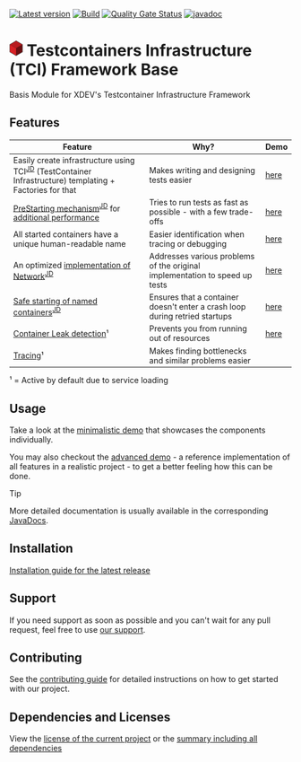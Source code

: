 [![Latest version](https://img.shields.io/maven-central/v/software.xdev/tci-base?logo=apache%20maven)](https://mvnrepository.com/artifact/software.xdev/tci-base)
[![Build](https://img.shields.io/github/actions/workflow/status/xdev-software/tci-base/check-build.yml?branch=develop)](https://github.com/xdev-software/tci-base/actions/workflows/check-build.yml?query=branch%3Adevelop)
[![Quality Gate Status](https://sonarcloud.io/api/project_badges/measure?project=xdev-software_tci-base&metric=alert_status)](https://sonarcloud.io/dashboard?id=xdev-software_tci-base)
[![javadoc](https://javadoc.io/badge2/software.xdev/tci-base/javadoc.svg)](https://javadoc.io/doc/software.xdev/tci-base) 

# <img src="./assets/logo.svg" height=28 > Testcontainers Infrastructure (TCI) Framework Base

Basis Module for XDEV's Testcontainer Infrastructure Framework

## Features
| Feature | Why? | Demo |
| --- | --- | --- |
| Easily create infrastructure using TCI<sup>[JD](https://javadoc.io/doc/software.xdev/tci-base/latest/software/xdev/tci/TCI.html)</sup> (TestContainer Infrastructure) templating + Factories for that | Makes writing and designing tests easier | [here](./tci-base-demo/src/test/java/software/xdev/tci/dummyinfra/) |
| [PreStarting mechanism](./tci-base/src/main/java/software/xdev/tci/factory/prestart/)<sup>[JD](https://javadoc.io/doc/software.xdev/tci-base/latest/software/xdev/tci/factory/prestart/PreStartableTCIFactory.html)</sup> for [additional performance](./PERFORMANCE.md) | Tries to run tests as fast as possible - with a few trade-offs | [here](./tci-base-demo/src/test/java/software/xdev/tci/factory/prestart/) |
| All started containers have a unique human-readable name | Easier identification when tracing or debugging | [here](./tci-base-demo/src/test/java/software/xdev/tci/safestart/) |
| An optimized [implementation of Network](./tci-base/src/main/java/software/xdev/tci/network/)<sup>[JD](https://javadoc.io/doc/software.xdev/tci-base/latest/software/xdev/tci/network/LazyNetwork.html)</sup> | Addresses various problems of the original implementation to speed up tests | [here](./tci-base-demo/src/test/java/software/xdev/tci/network/) |
| [Safe starting of named containers](./tci-base/src/main/java/software/xdev/tci/safestart/)<sup>[JD](https://javadoc.io/doc/software.xdev/tci-base/latest/software/xdev/tci/safestart/SafeNamedContainerStarter.html)</sup> | Ensures that a container doesn't enter a crash loop during retried startups | [here](./tci-base-demo/src/test/java/software/xdev/tci/safestart/) |
| [Container Leak detection](./tci-base/src/main/java/software/xdev/tci/leakdetection/)¹ | Prevents you from running out of resources | [here](./tci-base-demo/src/test/java/software/xdev/tci/leak/) |
| [Tracing](./tci-base/src/main/java/software/xdev/tci/tracing/)¹ | Makes finding bottlenecks and similar problems easier | |

¹ = Active by default due to service loading

## Usage
Take a look at the [minimalistic demo](./tci-base-demo/) that showcases the components individually.

You may also checkout the [advanced demo](./tci-advanced-demo/) - a reference implementation of all features in a realistic project - to get a better feeling how this can be done.

> [!TIP]
> More detailed documentation is usually available in the corresponding [JavaDocs](https://javadoc.io/doc/software.xdev/tci-base).

## Installation
[Installation guide for the latest release](https://github.com/xdev-software/tci-base/releases/latest#Installation)

## Support
If you need support as soon as possible and you can't wait for any pull request, feel free to use [our support](https://xdev.software/en/services/support).

## Contributing
See the [contributing guide](./CONTRIBUTING.md) for detailed instructions on how to get started with our project.

## Dependencies and Licenses
View the [license of the current project](LICENSE) or the [summary including all dependencies](https://xdev-software.github.io/tci-base/dependencies)
